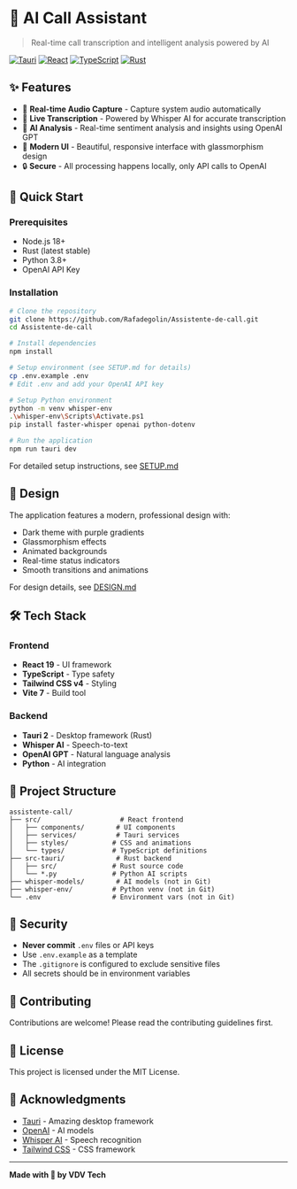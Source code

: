 # 🎯 AI Call Assistant

> Real-time call transcription and intelligent analysis powered by AI

[![Tauri](https://img.shields.io/badge/Tauri-2.0-blue.svg)](https://tauri.app/)
[![React](https://img.shields.io/badge/React-19.1-61dafb.svg)](https://react.dev/)
[![TypeScript](https://img.shields.io/badge/TypeScript-5.8-blue.svg)](https://www.typescriptlang.org/)
[![Rust](https://img.shields.io/badge/Rust-Latest-orange.svg)](https://www.rust-lang.org/)

## ✨ Features

- 🎤 **Real-time Audio Capture** - Capture system audio automatically
- 📝 **Live Transcription** - Powered by Whisper AI for accurate transcription
- 🤖 **AI Analysis** - Real-time sentiment analysis and insights using OpenAI GPT
- 🎨 **Modern UI** - Beautiful, responsive interface with glassmorphism design
- 🔒 **Secure** - All processing happens locally, only API calls to OpenAI

## 🚀 Quick Start

### Prerequisites

- Node.js 18+
- Rust (latest stable)
- Python 3.8+
- OpenAI API Key

### Installation

```bash
# Clone the repository
git clone https://github.com/Rafadegolin/Assistente-de-call.git
cd Assistente-de-call

# Install dependencies
npm install

# Setup environment (see SETUP.md for details)
cp .env.example .env
# Edit .env and add your OpenAI API key

# Setup Python environment
python -m venv whisper-env
.\whisper-env\Scripts\Activate.ps1
pip install faster-whisper openai python-dotenv

# Run the application
npm run tauri dev
```

For detailed setup instructions, see [SETUP.md](SETUP.md)

## 🎨 Design

The application features a modern, professional design with:

- Dark theme with purple gradients
- Glassmorphism effects
- Animated backgrounds
- Real-time status indicators
- Smooth transitions and animations

For design details, see [DESIGN.md](DESIGN.md)

## 🛠️ Tech Stack

### Frontend
- **React 19** - UI framework
- **TypeScript** - Type safety
- **Tailwind CSS v4** - Styling
- **Vite 7** - Build tool

### Backend
- **Tauri 2** - Desktop framework (Rust)
- **Whisper AI** - Speech-to-text
- **OpenAI GPT** - Natural language analysis
- **Python** - AI integration

## 📁 Project Structure

```
assistente-call/
├── src/                    # React frontend
│   ├── components/        # UI components
│   ├── services/          # Tauri services
│   ├── styles/           # CSS and animations
│   └── types/            # TypeScript definitions
├── src-tauri/             # Rust backend
│   ├── src/              # Rust source code
│   └── *.py              # Python AI scripts
├── whisper-models/        # AI models (not in Git)
├── whisper-env/          # Python venv (not in Git)
└── .env                  # Environment vars (not in Git)
```

## 🔐 Security

- **Never commit** `.env` files or API keys
- Use `.env.example` as a template
- The `.gitignore` is configured to exclude sensitive files
- All secrets should be in environment variables

## 🤝 Contributing

Contributions are welcome! Please read the contributing guidelines first.

## 📝 License

This project is licensed under the MIT License.

## 🙏 Acknowledgments

- [Tauri](https://tauri.app/) - Amazing desktop framework
- [OpenAI](https://openai.com/) - AI models
- [Whisper AI](https://github.com/openai/whisper) - Speech recognition
- [Tailwind CSS](https://tailwindcss.com/) - CSS framework

---

**Made with 💜 by VDV Tech**


